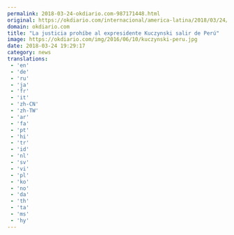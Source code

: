 ```yaml
---
permalink: 2018-03-24-okdiario.com-987171448.html
original: https://okdiario.com/internacional/america-latina/2018/03/24/justicia-prohibe-expresidente-kuczynski-salir-peru-2019279
domain: okdiario.com
title: "La justicia prohíbe al expresidente Kuczynski salir de Perú"
image: https://okdiario.com/img/2016/06/10/kuczynski-peru.jpg
date: 2018-03-24 19:29:17
category: news
translations: 
 - 'en'
 - 'de'
 - 'ru'
 - 'ja'
 - 'fr'
 - 'it'
 - 'zh-CN'
 - 'zh-TW'
 - 'ar'
 - 'fa'
 - 'pt'
 - 'hi'
 - 'tr'
 - 'id'
 - 'nl'
 - 'sv'
 - 'vi'
 - 'pl'
 - 'ko'
 - 'no'
 - 'da'
 - 'th'
 - 'ta'
 - 'ms'
 - 'hy'
---
```


